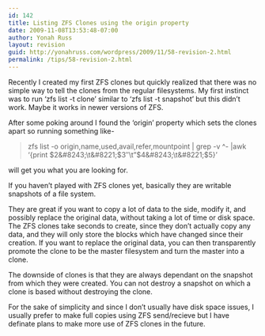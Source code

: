 ```yaml
---
id: 142
title: Listing ZFS Clones using the origin property
date: 2009-11-08T13:53:48-07:00
author: Yonah Russ
layout: revision
guid: http://yonahruss.com/wordpress/2009/11/58-revision-2.html
permalink: /tips/58-revision-2.html
---
```

Recently I created my first ZFS clones but quickly realized that there was no simple way to tell the clones from the regular filesystems. My first instinct was to run &#8216;zfs list -t clone&#8217; similar to &#8216;zfs list -t snapshot&#8217; but this didn&#8217;t work. Maybe it works in newer versions of ZFS.

After some poking around I found the &#8216;origin&#8217; property which sets the clones apart so running something like-

> zfs list -o origin,name,used,avail,refer,mountpoint | grep -v ^- |awk &#8216;{print $2&#8243;\t&#8221;$3&#8243;\t&#8221;$4&#8243;\t&#8221;$5}&#8217;

will get you what you are looking for.

If you haven&#8217;t played with ZFS clones yet, basically they are writable snapshots of a file system.

They are great if you want to copy a lot of data to the side, modify it, and possibly replace the original data, without taking a lot of time or disk space. The ZFS clones take seconds to create, since they don&#8217;t actually copy any data, and they will only store the blocks which have changed since their creation. If you want to replace the original data, you can then transparently promote the clone to be the master filesystem and turn the master into a clone.

The downside of clones is that they are always dependant on the snapshot from which they were created. You can not destroy a snapshot on which a clone is based without destroying the clone.

For the sake of simplicity and since I don&#8217;t usually have disk space issues, I usually prefer to make full copies using ZFS send/recieve but I have definate plans to make more use of ZFS clones in the future.